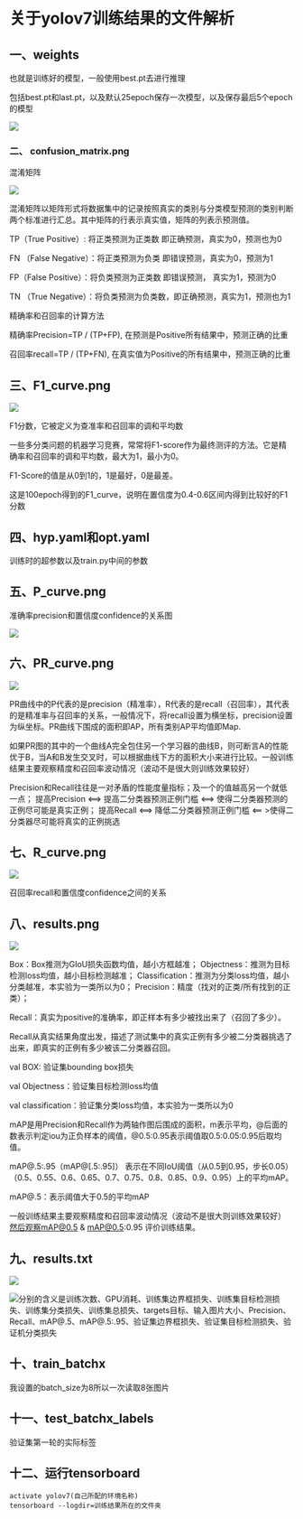 # 关于yolov7训练结果的文件解析

## 一、weights

也就是训练好的模型，一般使用best.pt去进行推理

 包括best.pt和last.pt，以及默认25epoch保存一次模型，以及保存最后5个epoch的模型

![](C:\Users\31919\Pictures\Screenshots\屏幕截图(97).png)

### 二、 confusion_matrix.png

混淆矩阵

![](C:\Users\31919\Desktop\train\exp\confusion_matrix.png)





混淆矩阵以矩阵形式将数据集中的记录按照真实的类别与分类模型预测的类别判断两个标准进行汇总。其中矩阵的行表示真实值，矩阵的列表示预测值。

TP（True Positive）: 将正类预测为正类数 即正确预测，真实为0，预测也为0

FN （False Negative）：将正类预测为负类 即错误预测，真实为0，预测为1

FP（False Positive）：将负类预测为正类数 即错误预测， 真实为1，预测为0

TN （True Negative）：将负类预测为负类数，即正确预测，真实为1，预测也为1

精确率和召回率的计算方法

精确率Precision=TP / (TP+FP), 在预测是Positive所有结果中，预测正确的比重

召回率recall=TP / (TP+FN), 在真实值为Positive的所有结果中，预测正确的比重

##  三、F1_curve.png

![](C:\Users\31919\Desktop\train\exp\F1_curve.png)

F1分数，它被定义为查准率和召回率的调和平均数

一些多分类问题的机器学习竞赛，常常将F1-score作为最终测评的方法。它是精确率和召回率的调和平均数，最大为1，最小为0。

F1-Score的值是从0到1的，1是最好，0是最差。





 这是100epoch得到的F1_curve，说明在置信度为0.4-0.6区间内得到比较好的F1分数

## 四、hyp.yaml和opt.yaml

训练时的超参数以及train.py中间的参数

## 五、P_curve.png

准确率precision和置信度confidence的关系图

![](C:\Users\31919\Desktop\train\exp\P_curve.png)

##  六、PR_curve.png

![](C:\Users\31919\Desktop\train\exp\PR_curve.png)


PR曲线中的P代表的是precision（精准率），R代表的是recall（召回率），其代表的是精准率与召回率的关系，一般情况下，将recall设置为横坐标，precision设置为纵坐标。PR曲线下围成的面积即AP，所有类别AP平均值即Map.

如果PR图的其中的一个曲线A完全包住另一个学习器的曲线B，则可断言A的性能优于B，当A和B发生交叉时，可以根据曲线下方的面积大小来进行比较。一般训练结果主要观察精度和召回率波动情况（波动不是很大则训练效果较好）

Precision和Recall往往是一对矛盾的性能度量指标；及一个的值越高另一个就低一点；
提高Precision <==> 提高二分类器预测正例门槛 <==> 使得二分类器预测的正例尽可能是真实正例；
提高Recall <==> 降低二分类器预测正例门槛 <== >使得二分类器尽可能将真实的正例挑选

## 七、R_curve.png

![](C:\Users\31919\Desktop\train\exp\R_curve.png)

召回率recall和置信度confidence之间的关系



##  八、results.png

![](C:\Users\31919\Desktop\train\exp\results.png)

Box：Box推测为GIoU损失函数均值，越小方框越准；
Objectness：推测为目标检测loss均值，越小目标检测越准；
Classification：推测为分类loss均值，越小分类越准，本实验为一类所以为0；
Precision：精度（找对的正类/所有找到的正类）；

Recall：真实为positive的准确率，即正样本有多少被找出来了（召回了多少）。

Recall从真实结果角度出发，描述了测试集中的真实正例有多少被二分类器挑选了出来，即真实的正例有多少被该二分类器召回。

val BOX:  验证集bounding box损失

val Objectness：验证集目标检测loss均值

val classification：验证集分类loss均值，本实验为一类所以为0

mAP是用Precision和Recall作为两轴作图后围成的面积，m表示平均，@后面的数表示判定iou为正负样本的阈值，@0.5:0.95表示阈值取0.5:0.05:0.95后取均值。

mAP@.5:.95（mAP@[.5:.95]）
表示在不同IoU阈值（从0.5到0.95，步长0.05）（0.5、0.55、0.6、0.65、0.7、0.75、0.8、0.85、0.9、0.95）上的平均mAP。

mAP@.5：表示阈值大于0.5的平均mAP

一般训练结果主要观察精度和召回率波动情况（波动不是很大则训练效果较好）
然后观察mAP@0.5 & mAP@0.5:0.95 评价训练结果。

## 九、results.txt

![](C:\Users\31919\Pictures\Screenshots\屏幕截图(98).png)


 ![](C:\Users\31919\Pictures\Screenshots\屏幕截图(99).png)分别的含义是训练次数、GPU消耗、训练集边界框损失、训练集目标检测损失、训练集分类损失、训练集总损失、targets目标、输入图片大小、Precision、Recall、mAP@.5、mAP@.5:.95、验证集边界框损失、验证集目标检测损失、验证机分类损失

## 十、train_batchx

我设置的batch_size为8所以一次读取8张图片



##  十一、test_batchx_labels

验证集第一轮的实际标签



## 十二、运行tensorboard

```
activate yolov7(自己所配的环境名称)
tensorboard --logdir=训练结果所在的文件夹
```

